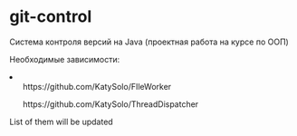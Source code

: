 # git-control
Система контроля версий на Java (проектная работа на курсе по ООП)

Необходимые зависимости:
<li>
<ol>https://github.com/KatySolo/FIleWorker </ol>
  <ol>https://github.com/KatySolo/ThreadDispatcher  </ol>
</li>
List of them will be updated
